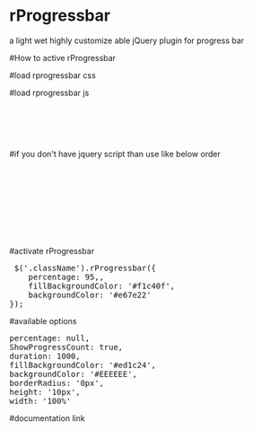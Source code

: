 # rProgressbar
a light wet highly customize able  jQuery plugin for progress bar 

#How to active rProgressbar

#load rprogressbar css
  <link rel="stylesheet" href="assets/css/jquery.rprogessbar.min.css">
  
#load rprogressbar js
<pre>
 <script src="https://cdnjs.cloudflare.com/ajax/libs/waypoints/4.0.1/jquery.waypoints.js"></script>
 <script src="assets/js/jQuery.rProgressbar.min.js"></script>
</pre>
    
#if you don't have jquery script than use like below order    
<pre>
 <script src="https://cdnjs.cloudflare.com/ajax/libs/jquery/3.4.1/jquery.min.js"></script>
 <script src="https://cdnjs.cloudflare.com/ajax/libs/jquery-migrate/3.1.0/jquery-migrate.min.js"></script>
 <script src="https://cdnjs.cloudflare.com/ajax/libs/waypoints/4.0.1/jquery.waypoints.js"></script>
 <script src="assets/js/jQuery.rProgressbar.min.js"></script>
</pre>
#activate rProgressbar
<pre>
 $('.className').rProgressbar({
    percentage: 95,,
    fillBackgroundColor: '#f1c40f',
    backgroundColor: '#e67e22'
});
</pre>
#available options
<pre>
percentage: null,
ShowProgressCount: true,
duration: 1000,
fillBackgroundColor: '#ed1c24',
backgroundColor: '#EEEEEE',
borderRadius: '0px',
height: '10px',
width: '100%'
</pre>
#documentation link
